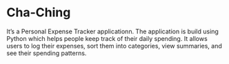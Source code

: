 # Cha-Ching
It’s a Personal Expense Tracker applicationn. The application is build using Python which helps people keep track of their daily spending. It allows users to log their expenses, sort them into categories, view summaries, and see their spending patterns.

